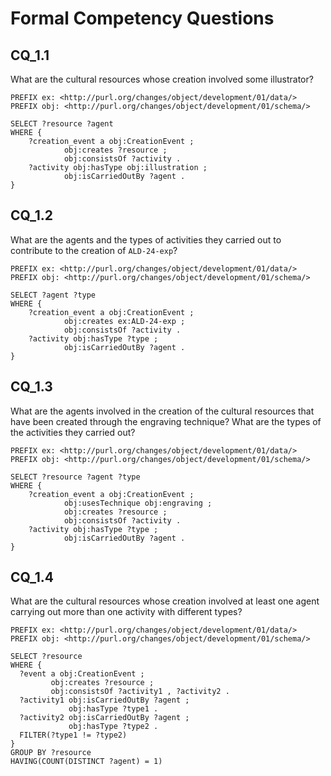 # Formal Competency Questions
## CQ_1.1
What are the cultural resources whose creation involved some illustrator?

```SPARQL
PREFIX ex: <http://purl.org/changes/object/development/01/data/>
PREFIX obj: <http://purl.org/changes/object/development/01/schema/>

SELECT ?resource ?agent
WHERE {
    ?creation_event a obj:CreationEvent ;
            obj:creates ?resource ;
            obj:consistsOf ?activity .
    ?activity obj:hasType obj:illustration ;
            obj:isCarriedOutBy ?agent .
}
```
## CQ_1.2
What are the agents and the types of  activities they carried out to contribute to the creation of `ALD-24-exp`?

```SPARQL
PREFIX ex: <http://purl.org/changes/object/development/01/data/>
PREFIX obj: <http://purl.org/changes/object/development/01/schema/>

SELECT ?agent ?type
WHERE {
    ?creation_event a obj:CreationEvent ;
            obj:creates ex:ALD-24-exp ;
            obj:consistsOf ?activity .
    ?activity obj:hasType ?type ;
            obj:isCarriedOutBy ?agent .
}
```

## CQ_1.3
What are the agents involved in the creation of the cultural resources that have been created through the engraving technique? What are  the types of the activities they carried out?

```SPARQL
PREFIX ex: <http://purl.org/changes/object/development/01/data/>
PREFIX obj: <http://purl.org/changes/object/development/01/schema/>

SELECT ?resource ?agent ?type
WHERE {
    ?creation_event a obj:CreationEvent ;
            obj:usesTechnique obj:engraving ;
            obj:creates ?resource ;
            obj:consistsOf ?activity .
    ?activity obj:hasType ?type ;
            obj:isCarriedOutBy ?agent .
}
```

## CQ_1.4
What are the cultural resources whose creation involved at least one agent carrying out more than one activity with different types?

```SPARQL
PREFIX ex: <http://purl.org/changes/object/development/01/data/>
PREFIX obj: <http://purl.org/changes/object/development/01/schema/>

SELECT ?resource
WHERE {
  ?event a obj:CreationEvent ;
         obj:creates ?resource ;
         obj:consistsOf ?activity1 , ?activity2 .
  ?activity1 obj:isCarriedOutBy ?agent ;
             obj:hasType ?type1 .
  ?activity2 obj:isCarriedOutBy ?agent ;
             obj:hasType ?type2 .
  FILTER(?type1 != ?type2)
}
GROUP BY ?resource
HAVING(COUNT(DISTINCT ?agent) = 1)
```